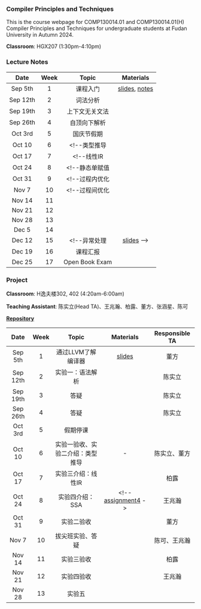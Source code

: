 ### Compiler Principles and Techniques 
This is the course webpage for COMP130014.01 and COMP130014.01(H) Compiler Principles and Techniques for undergraduate students at Fudan University in Autumn 2024.

**Classroom**: HGX207 (1:30pm-4:10pm)

### Lecture Notes

| Date | Week | Topic | Materials |
|:---------:|:---------:|:---------:|:------------------:|
| Sep 5th |  1  | 课程入门  | [slides](slides/L1-课程入门.pdf), [notes](notes/l1-intro.pdf) |
| Sep 12th  |  2  | 词法分析 | <!--[slides](slides/L2-词法分析.pdf), [notes](notes/l2-lex.pdf) -->|
| Sep 19th |  3  | 上下文无关文法 | <!--[slides](slides/L3-上下文无关文法.pdf), [notes](notes/l3-cfg.pdf), [TeaPL语法标准](notes/appendix-teapl.pdf) --> |
| Sep 26th |  4  | 自顶向下解析 | <!--[slides](slides/L4-自顶向下解析.pdf), [notes](notes/l4-topdown.pdf)  -->|
| Oct 3rd |  5  | 国庆节假期 | <!--[slides](slides/L5-自底向上解析.pdf), [notes](notes/l5-bottomup.pdf)  -->|
| Oct 10  |  6   | <!--类型推导 | <!--[slides](slides/L6-类型推导.pdf), [notes](notes/l6-typecheck.pdf)  -->|
| Oct 17  |  7   | <!--线性IR | <!--[slides](slides/L7-线性IR.pdf), [notes](notes/l7-linearIR.pdf)   -->|
| Oct 24 |  8   | <!--静态单赋值 | <!--[slides](slides/L8-静态单赋值.pdf), [notes](notes/l8-ssa.pdf)  -->|
| Oct 31 |  9   | <!--过程内优化  | <!--[slides](slides/L9-过程内优化.pdf), [notes](notes/l9-intraopt.pdf)  -->|
| Nov 7 |  10   | <!--过程间优化  | <!--[slides](slides/L10-过程间优化.pdf), [notes](notes/l10-interopt.pdf)  -->|
| Nov 14 |  11   | <!--指令选择  [slides](slides/L11-指令选择.pdf), [notes](notes/l11-instsel.pdf)  -->|
| Nov 21 |  12  | <!-- 寄存器分配  [slides](slides/L12-寄存器分配.pdf), [notes](notes/l12-regalloc.pdf)  -->|
| Nov 28 |  13  | <!-- [slides](slides/L13-指令调度与优化.pdf)  -->|
| Dec 5 |  14  | <!--并行和优化--> | |
| Dec 12    |  15  | <!--异常处理  |  [slides](slides/L14-并行和优化.pdf)  --> |
| Dec 19  |  16  | 课程汇报 | |
| Dec 25  | 17  | Open Book Exam  | |


### Project

**Classroom**: H逸夫楼302, 402 (4:20am-6:00am)

**Teaching Assistant**: 陈实立(Head TA)、王兆瀚、柏露、董方、张涵星、陈可

[**Repository**](https://github.com/hxuhack/compiler_project)

| Date | Week | Topic | Materials | Responsible TA |
|:---------:|:---------:|:---------:|:------------------:|:----------:|
| Sep 5th |  1  | 通过LLVM了解编译器 | [slides](project/PJ0_LLVM.pdf) | 董方 |
| Sep 12th |  2  | 实验一：语法解析 | <!-- [slides](project/24s-assignment1/Compiler_Assignment1.pdf), [Lex&Yacc-1](project/24s-assignment1/Lex&Yacc入门.md), [Lex&Yacc-2](project/24s-assignment1/Lex&Yacc进阶.md), [assignment1](project/24s-assignment1/Compiler_Assignment1.md), branch: 24s-assignment1 -->| 陈实立  |
| Sep 19th |  3  | 答疑  | <!-- [slides](project/24s-assignment1/Compiler_Assignment1-补充.pdf)--> | 陈实立 |
| Sep 26th |  4  | 答疑  | | 陈实立 |
| Oct 3rd |  5  | 假期停课 | <!-- [slides](project/24s-assignment2/Assignment2_typecheck.pdf)--> |  |
| Oct 10   |  6   | 实验一验收、实验二介绍：类型推导 | - | 陈实立、董方 |
| Oct 17 |  7   | 实验三介绍：线性IR | <!-- [assignment3](project/24s-assignment3/assignment3.pdf),[genLinearIR](project/24s-assignment3/genLinearIR.pdf),[LLVMIR](project/24s-assignment3/LLVMIR.pdf)--> | 柏露 |
| Oct 24 |  8   | 实验四介绍：SSA | <!-- [assignment4](project/24s-assignment4/assignment4.pdf) -> | 王兆瀚  |
| Oct 31 |  9   | 实验二验收 | | 董方 |
| Nov 7 |  10   | 拔尖班实验、答疑 | | 陈可、王兆瀚 |
| Nov 14 |  11   | 实验三验收 | | 柏露 |
| Nov 21 |  12  | 实验四验收  | | 王兆瀚  |
| Nov 28 |  13  | 实验五 | <!-- [assignment5](project/24s-assignment5/README.md) [asm_arm](project/24s-assignment5/asm.md) -->
<!--
The specifications of the programming languages and intermidiate code employed in this course can be found [here](teapl/README.md). 
-->



